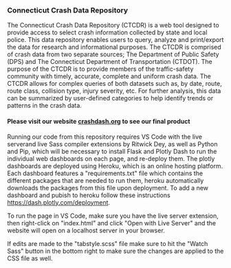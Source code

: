 ### Connecticut Crash Data Repository


The Connecticut Crash Data Repository (CTCDR) is a web tool designed to provide access to select crash information collected by state and local police. This data repository enables users to query, analyze and print/export the data for research and informational purposes. The CTCDR is comprised of crash data from two separate sources; The Department of Public Safety (DPS) and The Connecticut Department of Transportation (CTDOT). The purpose of the CTCDR is to provide members of the traffic-safety community with timely, accurate, complete and uniform crash data. The CTCDR allows for complex queries of both datasets such as, by date, route, route class, collision type, injury severity, etc. For further analysis, this data can be summarized by user-defined categories to help identify trends or patterns in the crash data.

#### Please visit our website [crashdash.org](https://crashdash.org/) to see our final product

Running our code from this repository requires VS Code with the live serverand live Sass compiler extensions by Ritwick Dey, as well as Python and Pip, which will be necessary to install Flask and Plotly Dash to run the individual web dashboards on each page, and re-deploy them. The plotly dashboards are deployed using Heroku, which is an online hosting platform. Each dashboard features a "requirements.txt" file which contains the different packages that are needed to run them, heroku automatically downloads the packages from this file upon  deployment. To add a new dashboard and pubish to heroku follow these instructions https://dash.plotly.com/deployment. 

To run the page in VS Code, make sure you have the live server extension, then right-click on "index.html" and click "Open with Live Server" and the website will open on a localhost server in your browser. 

If edits are made to the "tabstyle.scss" file make sure to hit the "Watch Sass" button in the bottom right to make sure the changes are applied to the CSS file as well.
